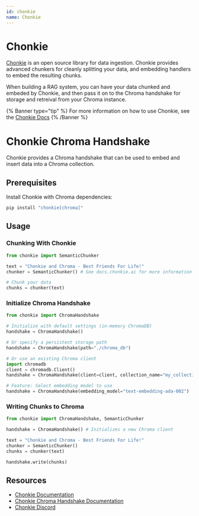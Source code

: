 ```yaml
---
id: chonkie
name: Chonkie
---
```


# Chonkie
[Chonkie](https://docs.chonkie.ai) is an open source library for data ingestion. 
Chonkie provides advanced chunkers for cleanly splitting your data, and embedding handlers to embed the resulting chunks.

When building a RAG system, you can have your data chunked and embeded by Chonkie, and then pass it on to the Chroma handshake for storage and retreival from your Chroma instance.

{% Banner type="tip" %}
For more information on how to use Chonkie, see the [Chonkie Docs](https://docs.chonkie.ai)
{% /Banner %}


# Chonkie Chroma Handshake

Chonkie provides a Chroma handshake that can be used to embed and insert data into a Chroma collection.

## Prerequisites

Install Chonkie with Chroma dependencies:
```bash
pip install "chonkie[chroma]"
```

## Usage

### Chunking With Chonkie
```python
from chonkie import SemanticChunker

text = "Chonkie and Chroma - Best Friends For Life!"
chunker = SemanticChunker() # See docs.chonkie.ai for more information on chunkers

# Chunk your data
chunks = chunker(text)
```

### Initialize Chroma Handshake
```python
from chonkie import ChromaHandshake

# Initialize with default settings (in-memory ChromaDB)
handshake = ChromaHandshake()

# Or specify a persistent storage path
handshake = ChromaHandshake(path="./chroma_db")

# Or use an existing Chroma client
import chromadb
client = chromadb.Client()
handshake = ChromaHandshake(client=client, collection_name="my_collection")

# Feature: Select embedding model to use
handshake = ChromaHandshake(embedding_model="text-embedding-ada-002")
```

### Writing Chunks to Chroma
```python
from chonkie import ChromaHandshake, SemanticChunker

handshake = ChromaHandshake() # Initializes a new Chroma client

text = "Chonkie and Chroma - Best Friends For Life!"
chunker = SemanticChunker()
chunks = chunker(text)

handshake.write(chunks)
```

## Resources

- [Chonkie Documentation](https://docs.chonkie.ai)
- [Chonkie Chroma Handshake Documentation](https://docs.chonkie.ai/python-sdk/handshakes/chroma-handshake)
- [Chonkie Discord](https://discord.gg/6V5pqvqsCY)

